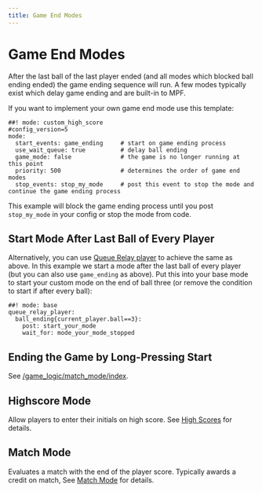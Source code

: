 ```yaml
---
title: Game End Modes
---
```


# Game End Modes


After the last ball of the last player ended (and all modes which
blocked ball ending ended) the game ending sequence will run. A few
modes typically exist which delay game ending and are built-in to MPF.

If you want to implement your own game end mode use this template:

``` mpf-config
##! mode: custom_high_score
#config_version=5
mode:
  start_events: game_ending     # start on game ending process
  use_wait_queue: true          # delay ball ending
  game_mode: false              # the game is no longer running at this point
  priority: 500                 # determines the order of game end modes
  stop_events: stop_my_mode     # post this event to stop the mode and continue the game ending process
```

This example will block the game ending process until you post
`stop_my_mode` in your config or stop the mode from code.

## Start Mode After Last Ball of Every Player

Alternatively, you can use
[Queue Relay player](../config_players/queue_relay_player.md) to
achieve the same as above. In this example we start a mode after the
last ball of every player (but you can also use `game_ending` as above).
Put this into your base mode to start your custom mode on the end of
ball three (or remove the condition to start if after every ball):

``` mpf-config
##! mode: base
queue_relay_player:
  ball_ending{current_player.ball==3}:
    post: start_your_mode
    wait_for: mode_your_mode_stopped
```

## Ending the Game by Long-Pressing Start

See [/game_logic/match_mode/index](game_modes/long_presssing_start_to_end_game.md).

## Highscore Mode

Allow players to enter their initials on high score. See
[High Scores](../game_logic/high_scores/index.md) for
details.

## Match Mode

Evaluates a match with the end of the player score. Typically awards a
credit on match, See [Match Mode](../game_logic/match_mode.md) for details.
